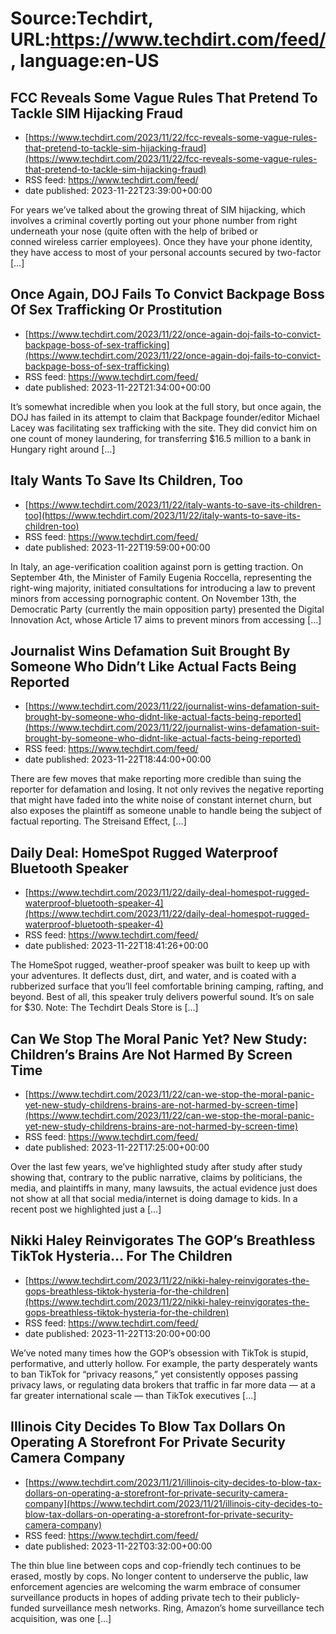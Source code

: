 # Source:Techdirt, URL:https://www.techdirt.com/feed/, language:en-US

## FCC Reveals Some Vague Rules That Pretend To Tackle SIM Hijacking Fraud
 - [https://www.techdirt.com/2023/11/22/fcc-reveals-some-vague-rules-that-pretend-to-tackle-sim-hijacking-fraud](https://www.techdirt.com/2023/11/22/fcc-reveals-some-vague-rules-that-pretend-to-tackle-sim-hijacking-fraud)
 - RSS feed: https://www.techdirt.com/feed/
 - date published: 2023-11-22T23:39:00+00:00

For years we’ve talked about the growing threat of SIM hijacking, which involves a criminal covertly porting out your phone number from right underneath your nose (quite often with the help of bribed or conned&#160;wireless carrier employees). Once they have your phone identity, they have access to most of your personal accounts secured by two-factor [&#8230;]

## Once Again, DOJ Fails To Convict Backpage Boss Of Sex Trafficking Or Prostitution
 - [https://www.techdirt.com/2023/11/22/once-again-doj-fails-to-convict-backpage-boss-of-sex-trafficking](https://www.techdirt.com/2023/11/22/once-again-doj-fails-to-convict-backpage-boss-of-sex-trafficking)
 - RSS feed: https://www.techdirt.com/feed/
 - date published: 2023-11-22T21:34:00+00:00

It’s somewhat incredible when you look at the full story, but once again, the DOJ has failed in its attempt to claim that Backpage founder/editor Michael Lacey was facilitating sex trafficking with the site. They did convict him on one count of money laundering, for transferring $16.5 million to a bank in Hungary right around [&#8230;]

## Italy Wants To Save Its Children, Too
 - [https://www.techdirt.com/2023/11/22/italy-wants-to-save-its-children-too](https://www.techdirt.com/2023/11/22/italy-wants-to-save-its-children-too)
 - RSS feed: https://www.techdirt.com/feed/
 - date published: 2023-11-22T19:59:00+00:00

In Italy, an age-verification coalition against porn is getting traction. On September 4th, the Minister of Family Eugenia Roccella, representing the right-wing majority,&#160;initiated&#160;consultations for introducing a law to prevent minors from accessing pornographic content. On November 13th, the Democratic Party (currently the main opposition party)&#160;presented&#160;the Digital Innovation Act, whose&#160;Article 17&#160;aims to prevent minors from accessing [&#8230;]

## Journalist Wins Defamation Suit Brought By Someone Who Didn’t Like Actual Facts Being Reported
 - [https://www.techdirt.com/2023/11/22/journalist-wins-defamation-suit-brought-by-someone-who-didnt-like-actual-facts-being-reported](https://www.techdirt.com/2023/11/22/journalist-wins-defamation-suit-brought-by-someone-who-didnt-like-actual-facts-being-reported)
 - RSS feed: https://www.techdirt.com/feed/
 - date published: 2023-11-22T18:44:00+00:00

There are few moves that make reporting more credible than suing the reporter for defamation and losing. It not only revives the negative reporting that might have faded into the white noise of constant internet churn, but also exposes the plaintiff as someone unable to handle being the subject of factual reporting. The Streisand Effect, [&#8230;]

## Daily Deal: HomeSpot Rugged Waterproof Bluetooth Speaker
 - [https://www.techdirt.com/2023/11/22/daily-deal-homespot-rugged-waterproof-bluetooth-speaker-4](https://www.techdirt.com/2023/11/22/daily-deal-homespot-rugged-waterproof-bluetooth-speaker-4)
 - RSS feed: https://www.techdirt.com/feed/
 - date published: 2023-11-22T18:41:26+00:00

The HomeSpot rugged, weather-proof speaker was built to keep up with your adventures. It deflects dust, dirt, and water, and is coated with a rubberized surface that you&#8217;ll feel comfortable brining camping, rafting, and beyond. Best of all, this speaker truly delivers powerful sound. It&#8217;s on sale for $30. Note: The Techdirt Deals Store is [&#8230;]

## Can We Stop The Moral Panic Yet? New Study: Children’s Brains Are Not Harmed By Screen Time
 - [https://www.techdirt.com/2023/11/22/can-we-stop-the-moral-panic-yet-new-study-childrens-brains-are-not-harmed-by-screen-time](https://www.techdirt.com/2023/11/22/can-we-stop-the-moral-panic-yet-new-study-childrens-brains-are-not-harmed-by-screen-time)
 - RSS feed: https://www.techdirt.com/feed/
 - date published: 2023-11-22T17:25:00+00:00

Over the last few years, we’ve highlighted study after study after study showing that, contrary to the public narrative, claims by politicians, the media, and plaintiffs in many, many lawsuits, the actual evidence just does not show at all that social media/internet is doing damage to kids. In a recent post we highlighted just a [&#8230;]

## Nikki Haley Reinvigorates The GOP’s Breathless TikTok Hysteria… For The Children
 - [https://www.techdirt.com/2023/11/22/nikki-haley-reinvigorates-the-gops-breathless-tiktok-hysteria-for-the-children](https://www.techdirt.com/2023/11/22/nikki-haley-reinvigorates-the-gops-breathless-tiktok-hysteria-for-the-children)
 - RSS feed: https://www.techdirt.com/feed/
 - date published: 2023-11-22T13:20:00+00:00

We&#8217;ve noted many times how the GOP&#8217;s obsession with TikTok is stupid, performative, and utterly hollow. For example, the party desperately wants to ban TikTok for &#8220;privacy reasons,&#8221; yet consistently opposes passing privacy laws, or regulating data brokers that traffic in far more data &#8212; at a far greater international scale &#8212; than TikTok executives [&#8230;]

## Illinois City Decides To Blow Tax Dollars On Operating A Storefront For Private Security Camera Company
 - [https://www.techdirt.com/2023/11/21/illinois-city-decides-to-blow-tax-dollars-on-operating-a-storefront-for-private-security-camera-company](https://www.techdirt.com/2023/11/21/illinois-city-decides-to-blow-tax-dollars-on-operating-a-storefront-for-private-security-camera-company)
 - RSS feed: https://www.techdirt.com/feed/
 - date published: 2023-11-22T03:32:00+00:00

The thin blue line between cops and cop-friendly tech continues to be erased, mostly by cops. No longer content to underserve the public, law enforcement agencies are welcoming the warm embrace of consumer surveillance products in hopes of adding private tech to their publicly-funded surveillance mesh networks. Ring, Amazon&#8217;s home surveillance tech acquisition, was one [&#8230;]

